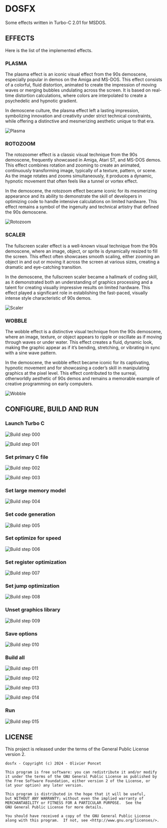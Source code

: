 # DOSFX

Some effects written in Turbo-C 2.01 for MSDOS.

## EFFECTS

Here is the list of the implemented effects.

### PLASMA

The plasma effect is an iconic visual effect from the 90s demoscene, especially popular in demos on the Amiga and MS-DOS. This effect consists of a colorful, fluid distortion, animated to create the impression of moving waves or merging bubbles undulating across the screen. It is based on real-time distortion calculations, where colors are interpolated to create a psychedelic and hypnotic gradient.

In demoscene culture, the plasma effect left a lasting impression, symbolizing innovation and creativity under strict technical constraints, while offering a distinctive and mesmerizing aesthetic unique to that era.

![Plasma](doc/plasma.png)

### ROTOZOOM

The rotozoomer effect is a classic visual technique from the 90s demoscene, frequently showcased in Amiga, Atari ST, and MS-DOS demos. This effect combines rotation and zooming to create an animated, continuously transforming image, typically of a texture, pattern, or scene. As the image rotates and zooms simultaneously, it produces a dynamic, hypnotic movement that often feels like a tunnel or vortex effect.

In the demoscene, the rotozoom effect became iconic for its mesmerizing appearance and its ability to demonstrate the skill of developers in optimizing code to handle intensive calculations on limited hardware. This effect remains a symbol of the ingenuity and technical artistry that defined the 90s demoscene.

![Rotozoom](doc/rotozoom.png)

### SCALER

The fullscreen scaler effect is a well-known visual technique from the 90s demoscene, where an image, object, or sprite is dynamically resized to fill the screen. This effect often showcases smooth scaling, either zooming an object in and out or moving it across the screen at various sizes, creating a dramatic and eye-catching transition.

In the demoscene, the fullscreen scaler became a hallmark of coding skill, as it demonstrated both an understanding of graphics processing and a talent for creating visually impressive results on limited hardware. This effect played a significant role in establishing the fast-paced, visually intense style characteristic of 90s demos.

![Scaler](doc/scaler.png)

### WOBBLE

The wobble effect is a distinctive visual technique from the 90s demoscene, where an image, texture, or object appears to ripple or oscillate as if moving through waves or under water. This effect creates a fluid, dynamic look, making the graphic appear as if it’s bending, stretching, or vibrating in sync with a sine wave pattern.

In the demoscene, the wobble effect became iconic for its captivating, hypnotic movement and for showcasing a coder’s skill in manipulating graphics at the pixel level. This effect contributed to the surreal, otherworldly aesthetic of 90s demos and remains a memorable example of creative programming on early computers.

![Wobble](doc/wobble.png)

## CONFIGURE, BUILD AND RUN

### Launch Turbo C

![Build step 000](doc/tc_000.png)

![Build step 001](doc/tc_001.png)

### Set primary C file

![Build step 002](doc/tc_002.png)

![Build step 003](doc/tc_003.png)

### Set large memory model

![Build step 004](doc/tc_004.png)

### Set code generation

![Build step 005](doc/tc_005.png)

### Set optimize for speed

![Build step 006](doc/tc_006.png)

### Set register optimization

![Build step 007](doc/tc_007.png)

### Set jump optimization

![Build step 008](doc/tc_008.png)

### Unset graphics library

![Build step 009](doc/tc_009.png)

### Save options

![Build step 010](doc/tc_010.png)

### Build all

![Build step 011](doc/tc_011.png)

![Build step 012](doc/tc_012.png)

![Build step 013](doc/tc_013.png)

![Build step 014](doc/tc_014.png)

### Run

![Build step 015](doc/tc_015.png)

## LICENSE

This project is released under the terms of the General Public License version 2.

```
dosfx - Copyright (c) 2024 - Olivier Poncet

This program is free software: you can redistribute it and/or modify
it under the terms of the GNU General Public License as published by
the Free Software Foundation, either version 2 of the License, or
(at your option) any later version.

This program is distributed in the hope that it will be useful,
but WITHOUT ANY WARRANTY; without even the implied warranty of
MERCHANTABILITY or FITNESS FOR A PARTICULAR PURPOSE.  See the
GNU General Public License for more details.

You should have received a copy of the GNU General Public License
along with this program.  If not, see <http://www.gnu.org/licenses/>.
```
